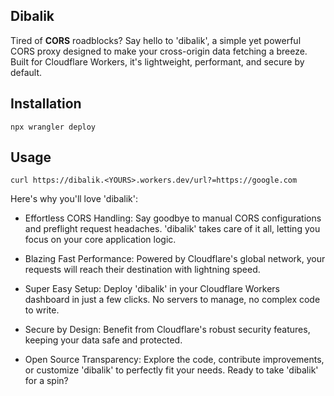 ## Dibalik

Tired of <b>CORS</b> roadblocks? Say hello to 'dibalik', a simple yet powerful CORS proxy designed to make your cross-origin data fetching a breeze. Built for Cloudflare Workers, it's lightweight, performant, and secure by default.


## Installation

`npx wrangler deploy`


## Usage
`curl https://dibalik.<YOURS>.workers.dev/url?=https://google.com`

Here's why you'll love 'dibalik':

- Effortless CORS Handling: Say goodbye to manual CORS configurations and preflight request headaches. 'dibalik' takes care of it all, letting you focus on your core application logic.

- Blazing Fast Performance: Powered by Cloudflare's global network, your requests will reach their destination with lightning speed.

- Super Easy Setup: Deploy 'dibalik' in your Cloudflare Workers dashboard in just a few clicks. No servers to manage, no complex code to write.

- Secure by Design: Benefit from Cloudflare's robust security features, keeping your data safe and protected.

- Open Source Transparency: Explore the code, contribute improvements, or customize 'dibalik' to perfectly fit your needs.
Ready to take 'dibalik' for a spin?
